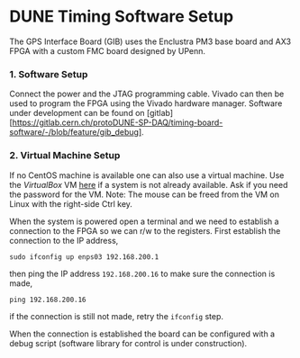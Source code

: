 # DUNE Timing Software Setup

The GPS Interface Board (GIB) uses the Enclustra PM3 base board and AX3 FPGA with a custom FMC board designed by UPenn.

### 1. Software Setup

Connect the power and the JTAG programming cable. Vivado can then be used to program the FPGA using the Vivado hardware manager. Software under development can be found on [gitlab][https://gitlab.cern.ch/protoDUNE-SP-DAQ/timing-board-software/-/blob/feature/gib_debug].

### 2. Virtual Machine Setup

If no CentOS machine is available one can also use a virtual machine.  Use the *VirtualBox* VM [here](https://drive.google.com/file/d/1mEOvxuIf1N9In-1E9WzR71tCw3JEfbCF/view?usp=sharing) if a system is not already available. Ask if you need the password for the VM. Note: The mouse can be freed from the VM on Linux with the right-side Ctrl key.

When the system is powered open a terminal and we need to establish a connection to the FPGA so we can r/w to the registers. First establish the connection to the IP address,
```
sudo ifconfig up enps03 192.168.200.1
```
then  ping the IP address `192.168.200.16` to make sure the connection is made,
```
ping 192.168.200.16
```
if the connection is still not made, retry the `ifconfig` step.

When the connection is established the board can be configured with a debug
script (software library for control is under construction).
